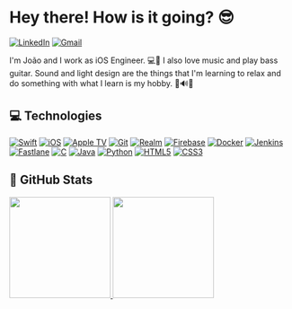 # Hey there! How is it going? 😎
[![LinkedIn](https://img.shields.io/badge/-Connect-blue?style=flat-square&logo=Linkedin&logoColor=white&link=https://www.linkedin.com/in/arthur-andrade-fullstack-dev/)](https://www.linkedin.com/in/joao-victor-tribuzy/?locale=en_US)
[![Gmail](https://img.shields.io/badge/-Contact%20Me!-c14438?style=flat-square&logo=Gmail&logoColor=white&link=mailto:arthur.diegoo@hotmail.com)](mailto:joaovtribuzy@gmail.com)

I'm João and I work as iOS Engineer. 💻📲 I also love music and play bass guitar. Sound and light design are the things that I'm learning to relax and do something with what I learn is my hobby. 🎸🔊💡

##  💻 Technologies
[<img alt="Swift" src="https://img.shields.io/badge/swift%20-%23E34F26.svg?&style=for-the-badge&logo=swift&logoColor=white"/>](https://www.swift.org/documentation/)
[<img alt="iOS" src="https://img.shields.io/badge/ios-%23282c34.svg?&style=for-the-badge&logo=ios&logoColor=white"/>](https://developer.apple.com/ios/)
[<img alt="Apple TV" src="https://img.shields.io/badge/appletv-%23282c34.svg?&style=for-the-badge&logo=appletv&logoColor=white"/>](https://developer.apple.com/tvos/)
[<img alt="Git" src="https://img.shields.io/badge/git%20-%23E34F26.svg?&style=for-the-badge&logo=git&logoColor=white"/>](https://git-scm.com)
[<img alt="Realm" src="https://img.shields.io/badge/realm%20-%23593d88.svg?&style=for-the-badge&logo=realm&logoColor=white"/>](https://realm.io)
[<img alt="Firebase" src="https://img.shields.io/badge/firebase%20-%23593d88.svg?&style=for-the-badge&logo=firebase&logoColor=white&color=yellow"/>](https://firebase.google.com)
[<img alt="Docker" src="https://img.shields.io/badge/docker%20-%23E34F26.svg?&style=for-the-badge&logo=docker&logoColor=white&color=blue"/>](https://www.docker.com) 
[<img alt="Jenkins" src="https://img.shields.io/badge/jenkins%20-%23593d88.svg?&style=for-the-badge&logo=jenkins&logoColor=white&color=red"/>](https://www.jenkins.io)
[<img alt="Fastlane" src="https://img.shields.io/badge/fastlane%20-%23593d88.svg?&style=for-the-badge&logo=fastlane&logoColor=white"/>](https://realm.io)
[<img alt="C" src="https://img.shields.io/badge/c%20-%231572B6.svg?&style=for-the-badge&logo=c&logoColor=white"/>](https://devdocs.io/c/)
[<img alt="Java" src="https://img.shields.io/badge/java%20-%231572B6.svg?&style=for-the-badge&logo=java&logoColor=white&color=red"/>](https://docs.oracle.com/javase/7/docs/technotes/guides/language/)
[<img alt="Python" src="https://img.shields.io/badge/python%20-%231572B6.svg?&style=for-the-badge&logo=python&logoColor=white"/>](https://www.python.org)
[<img alt="HTML5" src="https://img.shields.io/badge/html5%20-%23E34F26.svg?&style=for-the-badge&logo=html5&logoColor=white"/>](https://developer.mozilla.org/pt-BR/docs/Web/HTML) 
[<img alt="CSS3" src="https://img.shields.io/badge/css3%20-%23E34F26.svg?&style=for-the-badge&logo=css3&logoColor=white&color=blue"/>](https://developer.mozilla.org/pt-BR/docs/Web/CSS) 

## 🦑 GitHub Stats
<div align="left">
  <a href="https://github.com/tribuzera">
  <img height="180em" src="https://github-readme-stats.vercel.app/api?username=tribuzera&show_icons=true&theme=dark&include_all_commits=true&count_private=true"/>
  <img height="180em" src="https://github-readme-stats.vercel.app/api/top-langs/?username=tribuzera&layout=compact&langs_count=7&theme=dark"/>
</div>
